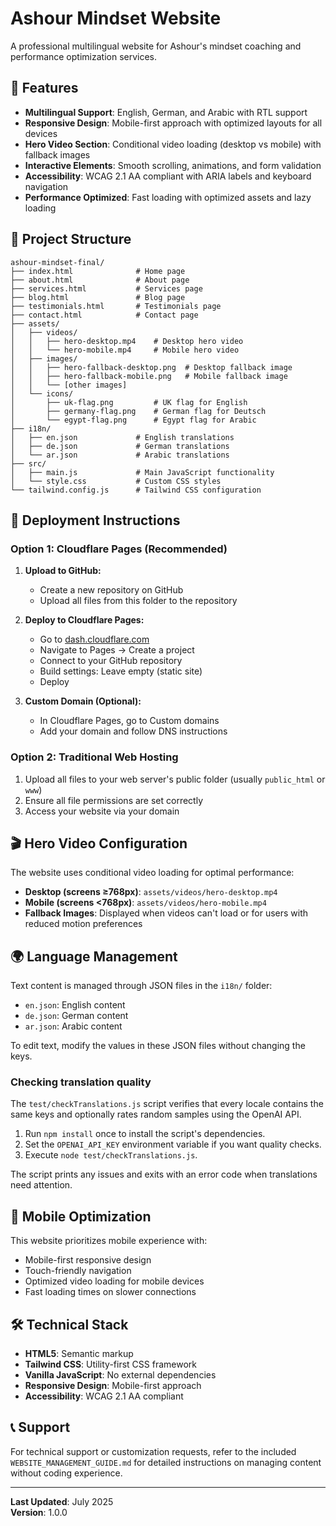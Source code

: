 # Ashour Mindset Website

A professional multilingual website for Ashour's mindset coaching and performance optimization services.

## 🌟 Features

- **Multilingual Support**: English, German, and Arabic with RTL support
- **Responsive Design**: Mobile-first approach with optimized layouts for all devices
- **Hero Video Section**: Conditional video loading (desktop vs mobile) with fallback images
- **Interactive Elements**: Smooth scrolling, animations, and form validation
- **Accessibility**: WCAG 2.1 AA compliant with ARIA labels and keyboard navigation
- **Performance Optimized**: Fast loading with optimized assets and lazy loading

## 📁 Project Structure

```
ashour-mindset-final/
├── index.html              # Home page
├── about.html              # About page
├── services.html           # Services page
├── blog.html               # Blog page
├── testimonials.html       # Testimonials page
├── contact.html            # Contact page
├── assets/
│   ├── videos/
│   │   ├── hero-desktop.mp4    # Desktop hero video
│   │   └── hero-mobile.mp4     # Mobile hero video
│   ├── images/
│   │   ├── hero-fallback-desktop.png  # Desktop fallback image
│   │   ├── hero-fallback-mobile.png   # Mobile fallback image
│   │   └── [other images]
│   └── icons/
│       ├── uk-flag.png         # UK flag for English
│       ├── germany-flag.png    # German flag for Deutsch
│       └── egypt-flag.png      # Egypt flag for Arabic
├── i18n/
│   ├── en.json             # English translations
│   ├── de.json             # German translations
│   └── ar.json             # Arabic translations
├── src/
│   ├── main.js             # Main JavaScript functionality
│   └── style.css           # Custom CSS styles
└── tailwind.config.js      # Tailwind CSS configuration
```

## 🚀 Deployment Instructions

### Option 1: Cloudflare Pages (Recommended)

1. **Upload to GitHub:**
   - Create a new repository on GitHub
   - Upload all files from this folder to the repository

2. **Deploy to Cloudflare Pages:**
   - Go to [dash.cloudflare.com](https://dash.cloudflare.com/)
   - Navigate to Pages → Create a project
   - Connect to your GitHub repository
   - Build settings: Leave empty (static site)
   - Deploy

3. **Custom Domain (Optional):**
   - In Cloudflare Pages, go to Custom domains
   - Add your domain and follow DNS instructions

### Option 2: Traditional Web Hosting

1. Upload all files to your web server's public folder (usually `public_html` or `www`)
2. Ensure all file permissions are set correctly
3. Access your website via your domain

## 🎬 Hero Video Configuration

The website uses conditional video loading for optimal performance:

- **Desktop (screens ≥768px)**: `assets/videos/hero-desktop.mp4`
- **Mobile (screens <768px)**: `assets/videos/hero-mobile.mp4`
- **Fallback Images**: Displayed when videos can't load or for users with reduced motion preferences

## 🌍 Language Management

Text content is managed through JSON files in the `i18n/` folder:

- `en.json`: English content
- `de.json`: German content  
- `ar.json`: Arabic content

To edit text, modify the values in these JSON files without changing the keys.

### Checking translation quality

The `test/checkTranslations.js` script verifies that every locale contains the same keys and optionally rates random samples using the OpenAI API.

1. Run `npm install` once to install the script's dependencies.
2. Set the `OPENAI_API_KEY` environment variable if you want quality checks.
3. Execute `node test/checkTranslations.js`.

The script prints any issues and exits with an error code when translations need attention.

## 📱 Mobile Optimization

This website prioritizes mobile experience with:

- Mobile-first responsive design
- Touch-friendly navigation
- Optimized video loading for mobile devices
- Fast loading times on slower connections

## 🛠️ Technical Stack

- **HTML5**: Semantic markup
- **Tailwind CSS**: Utility-first CSS framework
- **Vanilla JavaScript**: No external dependencies
- **Responsive Design**: Mobile-first approach
- **Accessibility**: WCAG 2.1 AA compliant

## 📞 Support

For technical support or customization requests, refer to the included `WEBSITE_MANAGEMENT_GUIDE.md` for detailed instructions on managing content without coding experience.

---

**Last Updated**: July 2025  
**Version**: 1.0.0

